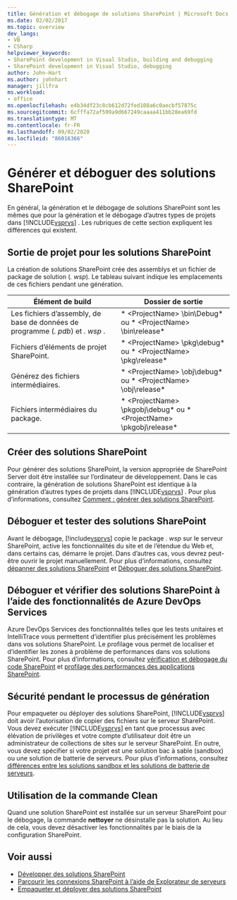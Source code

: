 ```yaml
---
title: Génération et débogage de solutions SharePoint | Microsoft Docs
ms.date: 02/02/2017
ms.topic: overview
dev_langs:
- VB
- CSharp
helpviewer_keywords:
- SharePoint development in Visual Studio, building and debugging
- SharePoint development in Visual Studio, debugging
author: John-Hart
ms.author: johnhart
manager: jillfra
ms.workload:
- office
ms.openlocfilehash: e4b34df23c8cb612d72fed108a6c0aecbf57875c
ms.sourcegitcommit: 6cfffa72af599a9d667249caaaa411bb28ea69fd
ms.translationtype: MT
ms.contentlocale: fr-FR
ms.lasthandoff: 09/02/2020
ms.locfileid: "86016366"
---
```

# <a name="build-and-debug-sharepoint-solutions"></a>Générer et déboguer des solutions SharePoint
  En général, la génération et le débogage de solutions SharePoint sont les mêmes que pour la génération et le débogage d’autres types de projets dans [!INCLUDE[vsprvs](../sharepoint/includes/vsprvs-md.md)] . Les rubriques de cette section expliquent les différences qui existent.

## <a name="project-output-for-sharepoint-solutions"></a>Sortie de projet pour les solutions SharePoint
 La création de solutions SharePoint crée des assemblys et un fichier de package de solution (*. wsp*). Le tableau suivant indique les emplacements de ces fichiers pendant une génération.

|Élément de build|Dossier de sortie|
|----------------|-------------------|
|Les fichiers d’assembly, de base de données de programme (*. pdb*) et *. wsp* .|* \<ProjectName> \bin\Debug* ou * \<ProjectName> \bin\release*|
|Fichiers d’éléments de projet SharePoint.|* \<ProjectName> \pkg\debug* ou * \<ProjectName> \pkg\release*|
|Générez des fichiers intermédiaires.|* \<ProjectName> \obj\debug* ou * \<ProjectName> \obj\release*|
|Fichiers intermédiaires du package.|* \<ProjectName> \pkgobj\debug* ou * \<ProjectName> \pkgobj\release*|

## <a name="build-sharepoint-solutions"></a>Créer des solutions SharePoint
 Pour générer des solutions SharePoint, la version appropriée de SharePoint Server doit être installée sur l’ordinateur de développement. Dans le cas contraire, la génération de solutions SharePoint est identique à la génération d’autres types de projets dans [!INCLUDE[vsprvs](../sharepoint/includes/vsprvs-md.md)] . Pour plus d’informations, consultez [Comment : générer des solutions SharePoint](../sharepoint/how-to-build-sharepoint-solutions.md).

## <a name="debug-and-test-sharepoint-solutions"></a>Déboguer et tester des solutions SharePoint
 Avant le débogage, [!include[vsprvs](../sharepoint/includes/vsprvs-md.md)] copie le package *. wsp* sur le serveur SharePoint, active les fonctionnalités du site et de l’étendue du Web et, dans certains cas, démarre le projet. Dans d’autres cas, vous devrez peut-être ouvrir le projet manuellement. Pour plus d’informations, consultez [dépanner des solutions SharePoint](../sharepoint/troubleshooting-sharepoint-solutions.md) et [Déboguer des solutions SharePoint](../sharepoint/debugging-sharepoint-solutions.md).

## <a name="debug-and-verify-sharepoint-solutions-by-using-azure-devops-services-features"></a>Déboguer et vérifier des solutions SharePoint à l’aide des fonctionnalités de Azure DevOps Services
 Azure DevOps Services des fonctionnalités telles que les tests unitaires et IntelliTrace vous permettent d’identifier plus précisément les problèmes dans vos solutions SharePoint. Le profilage vous permet de localiser et d’identifier les zones à problème de performances dans vos solutions SharePoint. Pour plus d’informations, consultez [vérification et débogage du code SharePoint](../sharepoint/verifying-and-debugging-sharepoint-code.md) et [profilage des performances des applications SharePoint](../sharepoint/profiling-the-performance-of-sharepoint-applications.md).

## <a name="security-during-the-build-process"></a>Sécurité pendant le processus de génération
 Pour empaqueter ou déployer des solutions SharePoint, [!INCLUDE[vsprvs](../sharepoint/includes/vsprvs-md.md)] doit avoir l’autorisation de copier des fichiers sur le serveur SharePoint. Vous devez exécuter [!INCLUDE[vsprvs](../sharepoint/includes/vsprvs-md.md)] en tant que processus avec élévation de privilèges et votre compte d’utilisateur doit être un administrateur de collections de sites sur le serveur SharePoint. En outre, vous devez spécifier si votre projet est une solution bac à sable (sandbox) ou une solution de batterie de serveurs. Pour plus d’informations, consultez [différences entre les solutions sandbox et les solutions de batterie de serveurs](../sharepoint/differences-between-sandboxed-and-farm-solutions.md).

## <a name="using-the-clean-command"></a>Utilisation de la commande Clean
 Quand une solution SharePoint est installée sur un serveur SharePoint pour le débogage, la commande **nettoyer** ne désinstalle pas la solution. Au lieu de cela, vous devez désactiver les fonctionnalités par le biais de la configuration SharePoint.

## <a name="see-also"></a>Voir aussi
- [Développer des solutions SharePoint](../sharepoint/developing-sharepoint-solutions.md)
- [Parcourir les connexions SharePoint à l’aide de Explorateur de serveurs](../sharepoint/browsing-sharepoint-connections-using-server-explorer.md)
- [Empaqueter et déployer des solutions SharePoint](../sharepoint/packaging-and-deploying-sharepoint-solutions.md)
